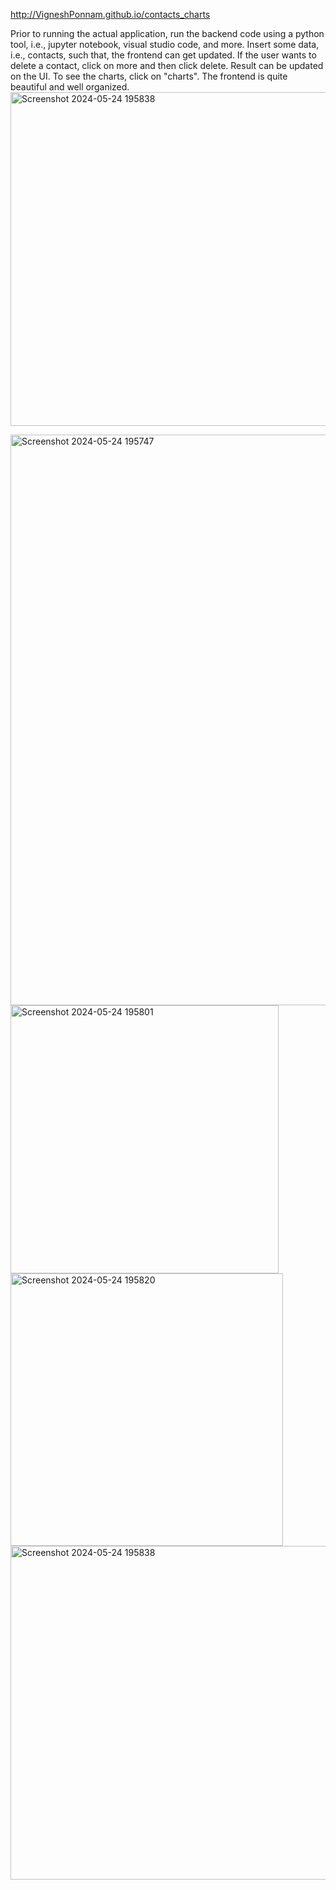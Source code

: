 http://VigneshPonnam.github.io/contacts_charts

Prior to running the actual application, run the backend code using a python tool, i.e., jupyter notebook, visual studio code, and more. 
Insert some data, i.e., contacts, such that, the frontend can get updated. 
If the user wants to delete a contact, click on more and then click delete. Result can be updated on the UI.
To see the charts, click on "charts".
The frontend is quite beautiful and well organized. 
<img width="534" alt="Screenshot 2024-05-24 195838" src="https://github.com/VigneshPonnam/contacts_charts/assets/107788042/f7b3a7dd-32d8-449f-b491-e2566851a5b3">

<img width="913" alt="Screenshot 2024-05-24 195747" src="https://github.com/VigneshPonnam/contacts_charts/assets/107788042/d0eb8068-62f7-4bae-808a-6ebfe6983f3a">

<img width="429" alt="Screenshot 2024-05-24 195801" src="https://github.com/VigneshPonnam/contacts_charts/assets/107788042/fdeb862f-1c4d-48ca-9654-21d1ba14fe7b">

<img width="436" alt="Screenshot 2024-05-24 195820" src="https://github.com/VigneshPonnam/contacts_charts/assets/107788042/b632304a-2006-4b2e-ad06-9b2779aaa2d5">

<img width="534" alt="Screenshot 2024-05-24 195838" src="https://github.com/VigneshPonnam/contacts_charts/assets/107788042/85ff517b-84e2-4d53-871e-35852cd986c5">



